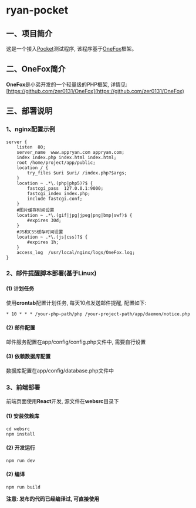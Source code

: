 # ryan-pocket

## 一、项目简介
这是一个接入[Pocket](https://getpocket.com)测试程序, 该程序基于[OneFox](https://github.com/zer0131/OneFox)框架。

## 二、OneFox简介
**OneFox**是小弟开发的一个轻量级的PHP框架, 详情见: [https://github.com/zer0131/OneFox](https://github.com/zer0131/OneFox)

## 三、部署说明

### 1、nginx配置示例
```
server {
    listen  80;
    server_name  www.appryan.com appryan.com;
    index index.php index.html index.html;
    root /home/project/app/public;
    location / {
        try_files $uri $uri/ /index.php?$args;
    }
    location ~ .*\.(php|php5)?$ {
        fastcgi_pass  127.0.0.1:9000;
        fastcgi_index index.php;
        include fastcgi.conf;
    }
    #图片缓存时间设置
    location ~ .*\.(gif|jpg|jpeg|png|bmp|swf)$ {
        #expires 30d;
    }
    #JS和CSS缓存时间设置
    location ~ .*\.(js|css)?$ {
        #expires 1h;
    }
    access_log  /usr/local/nginx/logs/OneFox.log;
}
```

### 2、邮件提醒脚本部署(基于Linux)

#### (1) 计划任务
使用**crontab**配置计划任务, 每天10点发送邮件提醒, 配置如下:
```
* 10 * * * /your-php-path/php /your-project-path/app/daemon/notice.php
```

#### (2) 邮件配置
邮件服务配置在app/config/config.php文件中, 需要自行设置

#### (3) 依赖数据库配置
数据库配置在app/config/database.php文件中

### 3、前端部署
前端页面使用**React**开发, 源文件在**websrc**目录下

#### (1) 安装依赖库
```
cd websrc
npm install
```

#### (2) 开发运行
```
npm run dev
```

#### (2) 编译
```
npm run build
```

**注意: 发布的代码已经编译过, 可直接使用**

